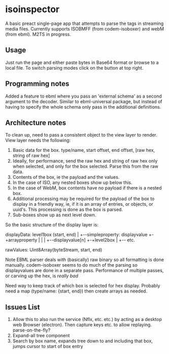 # isoinspector

A basic preact single-page app that attempts to parse the tags in streaming media files. Currently supports ISOBMFF (from codem-isoboxer) and webM (from ebml). M2TS in progress.

## Usage
Just run the page and either paste bytes in Base64 format or browse to a local file. To switch parsing modes click on the button at top right.

## Programming notes
Added a feature to ebml where you pass an 'external schema' as a second argument to the decoder. Similar to ebml-universal package, but instead of having to specify the whole schema only pass in the additional definitions.

## Architecture notes
To clean up, need to pass a consistent object to the view layer to render. View layer needs the following:
1. Basic data for the box. type/name, start offset, end offset, [raw hex, string of raw hex]
  1. Ideally, for performance, send the raw hex and string of raw hex only when selected, and only for the box selected. Parse this from the raw data.
1. Contents of the box, ie the payload and the values.
  1. In the case of ISO, any nested boxes show up below this.
  1. In the case of WebM, box contents have no payload if there is a nested box.
  1. Additional processing may be required for the payload of the box to display in a friendly way, ie, if it is an array of entries, or objects, or uuid's. This processing is done as the box is parsed.
1. Sub-boxes show up as next level down.

So the basic structure of the display layer is:

displayData:
level1box (start, end)
|
+--simpleproperty: displayvalue
+-+arrayproperty
| |
| +--displayvalue[n]
+-+level2box
  |
  +-- etc.


rawValues: Uint8Array(byteStream, start, end)

Note EBML parser deals with (basically) raw binary so all formatting is done manually.
codem-isoboxer seems to do much of the parsing so displayvalues are done in a separate pass.
Performance of multiple passes, or carving up the hex, is *really bad*

Need way to keep track of which box is selected for hex display. Probably need a map (type/name: {start, end}) then create arrays as needed.

## Issues List

1. Allow this to also run the service (Nflx, etc. etc.) by acting as a desktop web Browser (electron). Then capture keys etc. to allow replaying. parse-on-the-fly?
1. Expand-all tree component
1. Search by box name, expands tree down to and including that box, jumps cursor to start of box entry